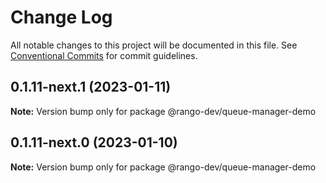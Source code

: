 # Change Log

All notable changes to this project will be documented in this file.
See [Conventional Commits](https://conventionalcommits.org) for commit guidelines.

## 0.1.11-next.1 (2023-01-11)

**Note:** Version bump only for package @rango-dev/queue-manager-demo

## 0.1.11-next.0 (2023-01-10)

**Note:** Version bump only for package @rango-dev/queue-manager-demo
